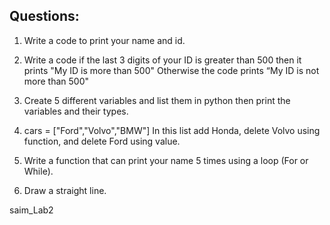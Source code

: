 ## Questions:

1. Write a code to print your name and id.

2. Write a code if the last 3 digits of your ID is greater than 500 then it prints "My ID is more   than 500" Otherwise the code prints “My ID is not more than 500"

3. Create 5 different variables and list them in python then print the variables and their types.

4. cars = ["Ford","Volvo","BMW"] In this list add Honda, delete Volvo using function, and delete Ford using value.

5. Write a function that can print your name 5 times using a loop (For or While).

6. Draw a straight line. 


saim_Lab2